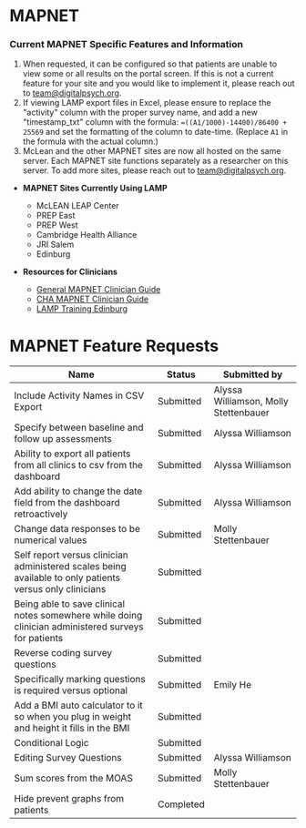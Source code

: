 # MAPNET

### Current MAPNET Specific Features and Information

1. When requested, it can be configured so that patients are unable to view some or all results on the portal screen. If this is not a current feature for your site and you would like to implement it, please reach out to [team@digitalpsych.org](mailto:team@digitalpsych.org).
2. If viewing LAMP export files in Excel, please ensure to replace the "activity" column with the proper survey name, and add a new "timestamp_txt" column with the formula: `=((A1/1000)-14400)/86400 + 25569` and set the formatting of the column to date-time. (Replace `A1` in the formula with the actual column.)
3. McLean and the other MAPNET sites are now all hosted on the same server. Each MAPNET site functions separately as a researcher on this server. To add more sites, please reach out to [team@digitalpsych.org](mailto:team@digitalpsych.org).

- **MAPNET Sites Currently Using LAMP**
    - McLEAN LEAP Center
    - PREP East
    - PREP West
    - Cambridge Health Alliance
    - JRI Salem
    - Edinburg

- **Resources for Clinicians**
    - [General MAPNET Clinician Guide](assets/LAMP_Clinician_Guide_MAPNET.pptx)
    - [CHA MAPNET Clinician Guide](assets/Start_Here_LAMP_w__Pics.docx)
    - [LAMP Training Edinburg](https://vimeo.com/499774666)

# MAPNET Feature Requests

| Name                                                                                                     | Status    | Submitted by                            | 
|----------------------------------------------------------------------------------------------------------|-----------|-----------------------------------------| 
| Include Activity Names in CSV Export                                                                     | Submitted | Alyssa Williamson, Molly Stettenbauer | 
| Specify between baseline and follow up assessments                                                       | Submitted | Alyssa Williamson                       | 
| Ability to export all patients from all clinics to csv from the dashboard                                | Submitted | Alyssa Williamson                       | 
| Add ability to change the date field from the dashboard retroactively                                    | Submitted | Alyssa Williamson                       | 
| Change data responses to be numerical values                                                             | Submitted | Molly Stettenbauer                      | 
| Self report versus clinician administered scales being available to only patients versus only clinicians | Submitted |                                         | 
| Being able to save clinical notes somewhere while doing clinician administered surveys for patients      | Submitted |                                         | 
| Reverse coding survey questions                                                                          | Submitted |                                         | 
| Specifically marking questions is required versus optional                                               | Submitted | Emily He                                | 
| Add a BMI auto calculator to it so when you plug in weight and height it fills in the BMI                | Submitted |                                         | 
| Conditional Logic                                                                                        | Submitted |                                         | 
| Editing Survey Questions                                                                                 | Submitted | Alyssa Williamson                       | 
| Sum scores from the MOAS                                                                                 | Submitted | Molly Stettenbauer                      | 
| Hide prevent graphs from patients                                                                        | Completed |                                         | 
